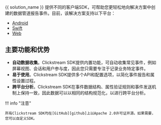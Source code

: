 {{ solution_name }} 提供不同的客户端SDK，可帮助您更轻松地向解决方案中创建的数据管道报告事件。目前，该解决方案支持以下平台：

- [Android](./android.md)
- [Swift](./swift.md)
- [Web](./web.md)

## 主要功能和优势

- **自动数据收集**。Clickstream SDK提供内置功能，可自动收集常见事件，例如屏幕视图、会话和用户参与度，因此您只需要专注于记录业务特定事件。
- **易于使用**。Clickstream SDK提供多个API和配置选项，以简化事件报告和属性设置过程。
- **跨平台分析**。Clickstream SDK在事件数据结构、属性验证规则和事件发送机制上保持一致，因此数据可以以相同的结构规范化，以进行跨平台分析。

!!! info "注意"

    所有Clickstream SDK均在[GitHub][github]上以Apache 2.0许可证开源。如果需要，您可以自定义SDK。

[github]: https://github.com/awslabs/?q=clickstream&type=all&language=&sort=

